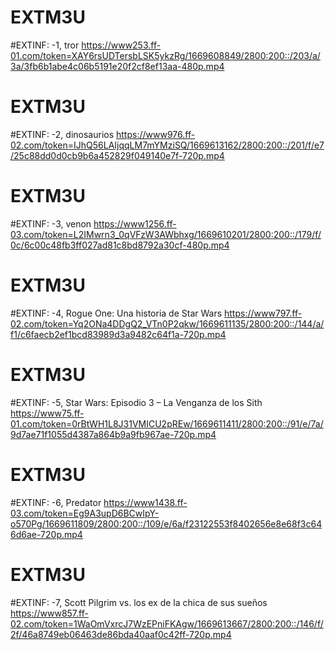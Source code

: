 # EXTM3U
 
#EXTINF: -1, tror
https://www253.ff-01.com/token=XAY6rsUDTersbLSK5ykzRg/1669608849/2800:200::/203/a/3a/3fb6b1abe4c06b5191e20f2cf8ef13aa-480p.mp4


# EXTM3U
 
#EXTINF: -2, dinosaurios
https://www976.ff-02.com/token=IJhQ56LAIjqqLM7mYMziSQ/1669613162/2800:200::/201/f/e7/25c88dd0d0cb9b6a452829f049140e7f-720p.mp4

# EXTM3U
 
#EXTINF: -3, venon
https://www1256.ff-03.com/token=L2IMwrn3_0qVFzW3AWbhxg/1669610201/2800:200::/179/f/0c/6c00c48fb3ff027ad81c8bd8792a30cf-480p.mp4


# EXTM3U
 
#EXTINF: -4, Rogue One: Una historia de Star Wars
https://www797.ff-02.com/token=Yq2ONa4DDgQ2_VTn0P2qkw/1669611135/2800:200::/144/a/f1/c6faecb2ef1bcd83989d3a9482c64f1a-720p.mp4



# EXTM3U
 
#EXTINF: -5, Star Wars: Episodio 3 – La Venganza de los Sith
https://www75.ff-01.com/token=0rBtWH1L8J31VMICU2pREw/1669611411/2800:200::/91/e/7a/9d7ae71f1055d4387a864b9a9fb967ae-720p.mp4


# EXTM3U
 
#EXTINF: -6, Predator
https://www1438.ff-03.com/token=Eg9A3upD6BCwIpY-o570Pg/1669611809/2800:200::/109/e/6a/f23122553f8402656e8e68f3c646d6ae-720p.mp4


# EXTM3U
 
#EXTINF: -7, Scott Pilgrim vs. los ex de la chica de sus sueños
https://www857.ff-02.com/token=1WaOmVxrcJ7WzEPniFKAgw/1669613667/2800:200::/146/f/2f/46a8749eb06463de86bda40aaf0c42ff-720p.mp4

